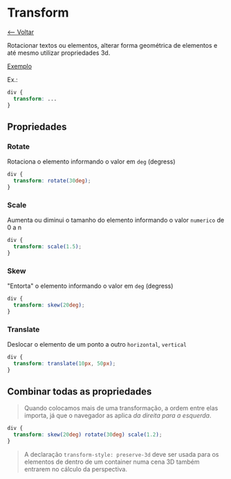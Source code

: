 # Transform

[<-- Voltar](../README.md)

Rotacionar textos ou elementos, alterar forma geométrica de elementos e até mesmo utilizar propriedades 3d.

[Exemplo](../src/transform.html)

Ex.:
```css
div {
  transform: ...
}
```

## Propriedades

### Rotate
Rotaciona o elemento informando o valor em `deg` (degress)

```css
div {
  transform: rotate(30deg);
}
```

### Scale
Aumenta ou diminui o tamanho do elemento informando o valor `numerico` de 0 a n

```css
div {
  transform: scale(1.5);
}
```

### Skew

"Entorta" o elemento informando o valor em `deg` (degress)

```css
div {
  transform: skew(20deg);
}
```

### Translate

Deslocar o elemento de um ponto a outro `horizontal`, `vertical`

```css
div {
  transform: translate(10px, 50px);
}
```

## Combinar todas as propriedades

> Quando colocamos mais de uma transformação, a ordem entre elas importa, já que o navegador as aplica *da direita para a esquerda*.

```css
div {
  transform: skew(20deg) rotate(30deg) scale(1.2);
}
```

> A declaração `transform-style: preserve-3d` deve ser usada para os elementos de dentro de um container numa cena 3D também entrarem no cálculo da perspectiva.
